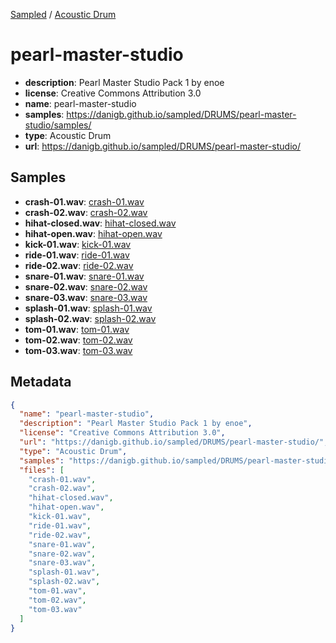 
[Sampled](https://danigb.github.io/sampled) /
[Acoustic Drum](/DRUMS)

# pearl-master-studio

- __description__: Pearl Master Studio Pack 1 by enoe
- __license__: Creative Commons Attribution 3.0
- __name__: pearl-master-studio
- __samples__: https://danigb.github.io/sampled/DRUMS/pearl-master-studio/samples/
- __type__: Acoustic Drum
- __url__: https://danigb.github.io/sampled/DRUMS/pearl-master-studio/

## Samples

- __crash-01.wav__: [crash-01.wav](https://danigb.github.io/sampled/DRUMS/pearl-master-studio/samples/crash-01.wav)
- __crash-02.wav__: [crash-02.wav](https://danigb.github.io/sampled/DRUMS/pearl-master-studio/samples/crash-02.wav)
- __hihat-closed.wav__: [hihat-closed.wav](https://danigb.github.io/sampled/DRUMS/pearl-master-studio/samples/hihat-closed.wav)
- __hihat-open.wav__: [hihat-open.wav](https://danigb.github.io/sampled/DRUMS/pearl-master-studio/samples/hihat-open.wav)
- __kick-01.wav__: [kick-01.wav](https://danigb.github.io/sampled/DRUMS/pearl-master-studio/samples/kick-01.wav)
- __ride-01.wav__: [ride-01.wav](https://danigb.github.io/sampled/DRUMS/pearl-master-studio/samples/ride-01.wav)
- __ride-02.wav__: [ride-02.wav](https://danigb.github.io/sampled/DRUMS/pearl-master-studio/samples/ride-02.wav)
- __snare-01.wav__: [snare-01.wav](https://danigb.github.io/sampled/DRUMS/pearl-master-studio/samples/snare-01.wav)
- __snare-02.wav__: [snare-02.wav](https://danigb.github.io/sampled/DRUMS/pearl-master-studio/samples/snare-02.wav)
- __snare-03.wav__: [snare-03.wav](https://danigb.github.io/sampled/DRUMS/pearl-master-studio/samples/snare-03.wav)
- __splash-01.wav__: [splash-01.wav](https://danigb.github.io/sampled/DRUMS/pearl-master-studio/samples/splash-01.wav)
- __splash-02.wav__: [splash-02.wav](https://danigb.github.io/sampled/DRUMS/pearl-master-studio/samples/splash-02.wav)
- __tom-01.wav__: [tom-01.wav](https://danigb.github.io/sampled/DRUMS/pearl-master-studio/samples/tom-01.wav)
- __tom-02.wav__: [tom-02.wav](https://danigb.github.io/sampled/DRUMS/pearl-master-studio/samples/tom-02.wav)
- __tom-03.wav__: [tom-03.wav](https://danigb.github.io/sampled/DRUMS/pearl-master-studio/samples/tom-03.wav)

## Metadata

```json
{
  "name": "pearl-master-studio",
  "description": "Pearl Master Studio Pack 1 by enoe",
  "license": "Creative Commons Attribution 3.0",
  "url": "https://danigb.github.io/sampled/DRUMS/pearl-master-studio/",
  "type": "Acoustic Drum",
  "samples": "https://danigb.github.io/sampled/DRUMS/pearl-master-studio/samples/",
  "files": [
    "crash-01.wav",
    "crash-02.wav",
    "hihat-closed.wav",
    "hihat-open.wav",
    "kick-01.wav",
    "ride-01.wav",
    "ride-02.wav",
    "snare-01.wav",
    "snare-02.wav",
    "snare-03.wav",
    "splash-01.wav",
    "splash-02.wav",
    "tom-01.wav",
    "tom-02.wav",
    "tom-03.wav"
  ]
}
```

